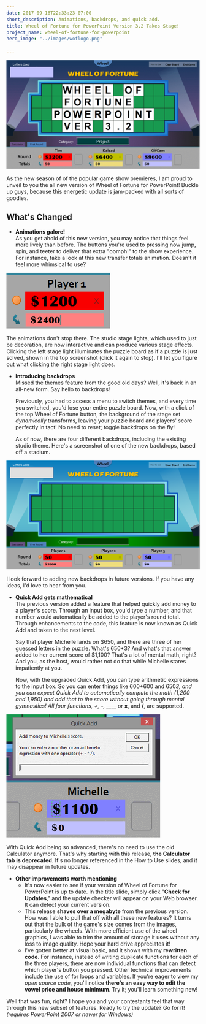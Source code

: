 ```yaml
---
date: 2017-09-16T22:33:23-07:00
short_description: Animations, backdrops, and quick add.
title: Wheel of Fortune for PowerPoint Version 3.2 Takes Stage!
project_name: wheel-of-fortune-for-powerpoint
hero_image: "../images/woflogo.png"

---
```

<div class="gifsvg"></div>

![](../images/wof3-2.gif)

As the new season of of the popular game show premieres, I am proud to unveil to you the all new version of Wheel of Fortune for PowerPoint! Buckle up guys, because this energetic update is jam-packed with all sorts of goodies.

## What's Changed

* **Animations galore!**  
  As you get ahold of this new version, you may notice that things feel more lively than before. The buttons you're used to pressing now jump, spin, and teeter to deliver that extra "oomph!" to the show experience. For instance, take a look at this new transfer totals animation. Doesn't it feel more whimsical to use?

<div class="gifsvg"></div>

![](../images/gifspin.gif)

The animations don't stop there. The studio stage lights, which used to just be decoration, are now interactive and can produce various stage effects. Clicking the left stage light illuminates the puzzle board as if a puzzle is just solved, shown in the top screenshot (click it again to stop). I'll let you figure out what clicking the right stage light does.

* **Introducing backdrops**  
  Missed the themes feature from the good old days? Well, it's back in an all-new form. Say hello to backdrops!  
    
  Previously, you had to access a menu to switch themes, and every time you switched, you'd lose your entire puzzle board. Now, with a click of the top Wheel of Fortune button, the background of the stage set _dynamically_ transforms, leaving your puzzle board and players' score perfectly in tact! No need to reset; toggle backdrops on the fly!  
    
  As of now, there are four different backdrops, including the existing studio theme. Here's a screenshot of one of the new backdrops, based off a stadium.

![](../images/wofstadium.png)

I look forward to adding new backdrops in future versions. If you have any ideas, I'd love to hear from you.

* **Quick Add gets mathematical**  
  The previous version added a feature that helped quickly add money to a player's score. Through an input box, you'd type a number, and that number would automatically be added to the player's round total. Through enhancements to the code, this feature is now known as Quick Add and taken to the next level.  
    
  Say that player Michelle lands on $650, and there are three of her guessed letters in the puzzle. What's 650*3? And what's that answer added to her current score of $1,100? That's a lot of mental math, right? And you, as the host, would rather not do that while Michelle stares impatiently at you.  
    
  Now, with the upgraded Quick Add, you can type arithmetic expressions to the input box. So you can enter things like 600+600 and 650*3, and you can expect Quick Add to automatically compute the math (1,200 and 1,950) and add that to the score without going through mental gymnastics! All four functions, **+**, **-**, __*__ or **x**, and **/**, are supported.

<div class="gifsvg"></div>

![](../images/gifadd.gif)

With Quick Add being so advanced, there's no need to use the old Calculator anymore. That's why starting with this release, **the Calculator tab is deprecated**. It's no longer referenced in the How to Use slides, and it may disappear in future updates.

* **Other improvements worth mentioning**
  * It's now easier to see if your version of Wheel of Fortune for PowerPoint is up to date. In the title slide, simply click "**Check for Updates**," and the update checker will appear on your Web browser. It can detect your current version.
  * This release **shaves over a megabyte** from the previous version. How was I able to pull that off with all these new features? It turns out that the bulk of the game's size comes from the images, particularly the wheels. With more efficient use of the wheel graphics, I was able to trim the amount of storage it uses without any loss to image quality. Hope your hard drive appreciates it!
  * I've gotten better at visual basic, and it shows with my **rewritten code**. For instance, instead of writing duplicate functions for each of the three players, there are now individual functions that can detect which player's button you pressed. Other technical improvements include the use of for loops and variables. If you're eager to view my _open source code_, you'll notice **there's an easy way to edit the vowel price and house minimum**. Try it; you'll learn something new!

Well that was fun, right? I hope you and your contestants feel that way through this new subset of features. Ready to try the update? Go for it! _(requires PowerPoint 2007 or newer for Windows)_